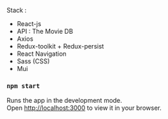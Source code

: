 
Stack : 
- React-js
- API : The Movie DB
- Axios
- Redux-toolkit + Redux-persist
- React Navigation
- Sass (CSS)
- Mui



### `npm start`

Runs the app in the development mode.\
Open [http://localhost:3000](http://localhost:3000) to view it in your browser.
